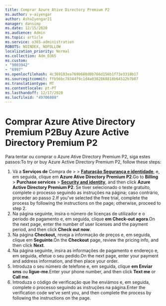 ```yaml
---
title: Comprar Azure Ative Directory Premium P2
ms.author: v-aiyengar
author: AshaIyengar21
manager: dansimp
ms.date: 12/15/2020
ms.audience: Admin
ms.topic: article
ms.service: o365-administration
ROBOTS: NOINDEX, NOFOLLOW
localization_priority: Normal
ms.collection: Adm_O365
ms.custom:
- "9003942"
- "6997"
ms.openlocfilehash: 4c369183ea769b688d0b766d156b1f73e3318b17
ms.sourcegitcommit: ffb56bc78344f9c1d4a0302868818b64512b7b07
ms.translationtype: MT
ms.contentlocale: pt-PT
ms.lasthandoff: 12/17/2020
ms.locfileid: "49706888"
---
```

# <a name="buy-azure-active-directory-premium-p2"></a><span data-ttu-id="712ff-102">Comprar Azure Ative Directory Premium P2</span><span class="sxs-lookup"><span data-stu-id="712ff-102">Buy Azure Active Directory Premium P2</span></span>

<span data-ttu-id="712ff-103">Para tentar ou comprar o Azure Ative Directory Premium P2, siga estes passos:</span><span class="sxs-lookup"><span data-stu-id="712ff-103">To try or buy Azure Active Directory Premium P2, follow these steps:</span></span>

1. <span data-ttu-id="712ff-104">Vá a **Serviços de** Compra de  >    >  [**Faturação Segurança e identidade**](https://go.microsoft.com/fwlink/?linkid=2131946), e, em seguida, clique em **Azure Ative Directory Premium P2**.</span><span class="sxs-lookup"><span data-stu-id="712ff-104">Go to **Billing** > **Purchase services** > [**Security and identity**](https://go.microsoft.com/fwlink/?linkid=2131946), and then click **Azure Active Directory Premium P2**.</span></span>
<span data-ttu-id="712ff-105">Se tiver selecionado o teste gratuito, complete o processo seguindo as instruções na página; caso contrário, proceder ao passo 2.</span><span class="sxs-lookup"><span data-stu-id="712ff-105">If you've selected the free trial, complete the process by following the instructions on the page; otherwise, proceed to step 2.</span></span>
1. <span data-ttu-id="712ff-106">Na página seguinte, insira o número de licenças de utilizador e o período de pagamento e, em seguida, clique **em Check-out agora**.</span><span class="sxs-lookup"><span data-stu-id="712ff-106">On the next page, enter the number of user licenses and the payment period, and then click **Check out now**.</span></span>
1. <span data-ttu-id="712ff-107">Na página **Checkout,** reveja a informação de preços e, em seguida, clique em **Seguinte**.</span><span class="sxs-lookup"><span data-stu-id="712ff-107">On the **Checkout** page, review the pricing info, and then click **Next**.</span></span>
1. <span data-ttu-id="712ff-108">Na página seguinte, insira as informações de pagamento e endereço e, em seguida, efetue o seu pedido.</span><span class="sxs-lookup"><span data-stu-id="712ff-108">On the next page, enter your payment and address information, and then place your order.</span></span>
1. <span data-ttu-id="712ff-109">Introduza o seu número de telefone e, em seguida, clique **em Enviar sms** ou **ligue-me**.</span><span class="sxs-lookup"><span data-stu-id="712ff-109">Enter your phone number, and then click **Text me** or **Call me**.</span></span>
1. <span data-ttu-id="712ff-110">Introduza o código de verificação que lhe enviámos e, em seguida, complete o processo seguindo as instruções na página.</span><span class="sxs-lookup"><span data-stu-id="712ff-110">Enter the verification code we've sent you, and then complete the process by following the instructions on the page.</span></span>
